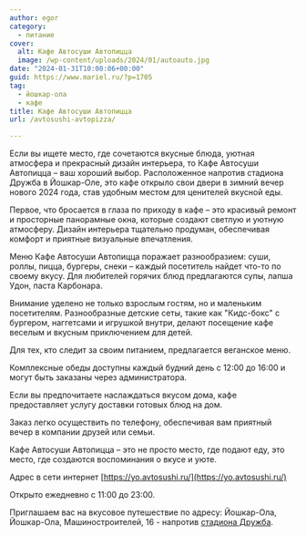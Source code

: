 ```yaml
---
author: egor
category:
  - питание
cover:
  alt: Кафе Автосуши Автопицца
  image: /wp-content/uploads/2024/01/autoauto.jpg
date: "2024-01-31T10:00:06+00:00"
guid: https://www.mariel.ru/?p=1705
tag:
  - йошкар-ола
  - кафе
title: Кафе Автосуши Автопицца
url: /avtosushi-avtopizza/

---
```

Если вы ищете место, где сочетаются вкусные блюда, уютная атмосфера и прекрасный дизайн интерьера, то Кафе Автосуши Автопицца – ваш хороший выбор. Расположенное напротив стадиона Дружба в Йошкар-Оле, это кафе открыло свои двери в зимний вечер нового 2024 года, став удобным местом для ценителей вкусной еды.

Первое, что бросается в глаза по приходу в кафе – это красивый ремонт и просторные панорамные окна, которые создают светлую и уютную атмосферу. Дизайн интерьера тщательно продуман, обеспечивая комфорт и приятные визуальные впечатления.

Меню Кафе Автосуши Автопицца поражает разнообразием: суши, роллы, пицца, бургеры, снеки – каждый посетитель найдет что-то по своему вкусу. Для любителей горячих блюд предлагаются супы, лапша Удон, паста Карбонара.

Внимание уделено не только взрослым гостям, но и маленьким посетителям. Разнообразные детские сеты, такие как "Кидс-бокс" с бургером, наггетсами и игрушкой внутри, делают посещение кафе веселым и вкусным приключением для детей.

Для тех, кто следит за своим питанием, предлагается веганское меню.

Комплексные обеды доступны каждый будний день с 12:00 до 16:00 и могут быть заказаны через администратора.

Если вы предпочитаете наслаждаться вкусом дома, кафе предоставляет услугу доставки готовых блюд на дом.

Заказ легко осуществить по телефону, обеспечивая вам приятный вечер в компании друзей или семьи.

Кафе Автосуши Автопицца – это не просто место, где подают еду, это место, где создаются воспоминания о вкусе и уюте.

Адрес в сети интернет [https://yo.avtosushi.ru/](https://yo.avtosushi.ru/)

Открыто ежедневно с 11:00 до 23:00.

Приглашаем вас на вкусовое путешествие по адресу: Йошкар-Ола, Йошкар-Ола, Машиностроителей, 16 - напротив [стадиона Дружба](/stadion-druzhba/).
